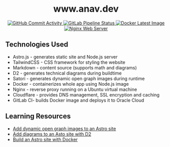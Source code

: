 <h1 align="center">www.anav.dev</h1>

<p align="center">
    <a href="https://github.com/anav5704/anav.dev/commits/main">
        <img src="https://img.shields.io/github/commit-activity/m/anav5704/anav.dev/main?logo=github&label=Commits&logoColor=white&color=white&labelColor=6E40C9" alt="GitHub Commit Activity">
    </a>
    <a href="https://gitlab.com/anav5704/anav.dev/-/pipelines">
        <img src="https://img.shields.io/gitlab/pipeline-status/anav5704%2Fanav.dev?logo=gitlab&label=Pipeline&logoColor=white&color=white&labelColor=FC6D26" alt="GitLab Pipeline Status">
    </a>
    <a href="https://hub.docker.com/r/anav5704/anav.dev/tags">
        <img src="https://img.shields.io/docker/v/anav5704/anav.dev?sort=semver&label=Image&logo=docker&logoColor=white&color=white&labelColor=2496ED" alt="Docker Latest Image">
    </a>
    <a href="https://anav.dev">
        <img src="https://img.shields.io/website?url=https://anav.dev&logo=nginx&label=Server&logoColor=white&color=white&labelColor=009639&up_message=online&down_message=offline" alt="Nginx Web Server">
    </a>
</p>

## Technologies Used

- Astro.js - generates static site and Node.js server
- TailwindCSS - CSS framework for styling the website
- Markdown - content source (supports math and diagrams)
- D2 - generates technical diagrams during buildtime
- Satori - generates dynamic open graph images during runtime
- Docker - containerizes whole app using Node.js image
- Nginx - reverse proxy running on a Ubuntu virtual machine
- Cloudflare - provides DNS management, SSL encryption and caching  
- GitLab CI- builds Docker image and deploys it to Oracle Cloud

## Learning Resources

- [Add dynamic open graph images to an Astro site](https://dietcode.io/p/astro-og)
- [Add diagrams to an Asto site with D2](https://aaronjbecker.com/posts/adding-d2-diagrams-to-astro)
- [Build an Astro site with Docker](https://docs.astro.build/en/recipes/docker)
